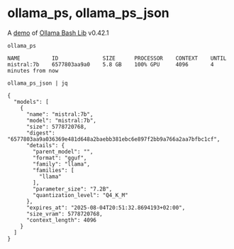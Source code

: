 # ollama_ps, ollama_ps_json

A [demo](../README.md#demos) of [Ollama Bash Lib](https://github.com/attogram/ollama-bash-lib) v0.42.1

`ollama_ps`
```
NAME          ID              SIZE      PROCESSOR    CONTEXT    UNTIL              
mistral:7b    6577803aa9a0    5.8 GB    100% GPU     4096       4 minutes from now    
```

`ollama_ps_json | jq`
```
{
  "models": [
    {
      "name": "mistral:7b",
      "model": "mistral:7b",
      "size": 5778720768,
      "digest": "6577803aa9a036369e481d648a2baebb381ebc6e897f2bb9a766a2aa7bfbc1cf",
      "details": {
        "parent_model": "",
        "format": "gguf",
        "family": "llama",
        "families": [
          "llama"
        ],
        "parameter_size": "7.2B",
        "quantization_level": "Q4_K_M"
      },
      "expires_at": "2025-08-04T20:51:32.8694193+02:00",
      "size_vram": 5778720768,
      "context_length": 4096
    }
  ]
}
```
